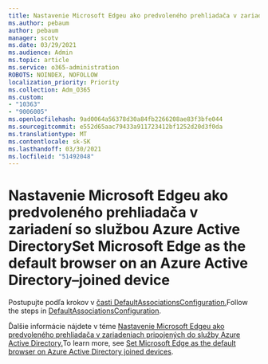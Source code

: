 ```yaml
---
title: Nastavenie Microsoft Edgeu ako predvoleného prehliadača v zariadení so službou Azure Active Directory
ms.author: pebaum
author: pebaum
manager: scotv
ms.date: 03/29/2021
ms.audience: Admin
ms.topic: article
ms.service: o365-administration
ROBOTS: NOINDEX, NOFOLLOW
localization_priority: Priority
ms.collection: Adm_O365
ms.custom:
- "10363"
- "9006005"
ms.openlocfilehash: 9ad0064a56378d30a84fb2266208ae83f3bfe044
ms.sourcegitcommit: e552d65aac79433a911723412bf1252d20d3f0da
ms.translationtype: MT
ms.contentlocale: sk-SK
ms.lasthandoff: 03/30/2021
ms.locfileid: "51492048"
---
```

# <a name="set-microsoft-edge-as-the-default-browser-on-an-azure-active-directoryjoined-device"></a><span data-ttu-id="cb9ec-102">Nastavenie Microsoft Edgeu ako predvoleného prehliadača v zariadení so službou Azure Active Directory</span><span class="sxs-lookup"><span data-stu-id="cb9ec-102">Set Microsoft Edge as the default browser on an Azure Active Directory–joined device</span></span>

<span data-ttu-id="cb9ec-103">Postupujte podľa krokov v [časti DefaultAssociationsConfiguration.](https://go.microsoft.com/fwlink/?linkid=2132650)</span><span class="sxs-lookup"><span data-stu-id="cb9ec-103">Follow the steps in [DefaultAssociationsConfiguration](https://go.microsoft.com/fwlink/?linkid=2132650).</span></span>

<span data-ttu-id="cb9ec-104">Ďalšie informácie nájdete v téme [Nastavenie Microsoft Edgeu ako predvoleného prehliadača v zariadeniach pripojených do služby Azure Active Directory.](https://go.microsoft.com/fwlink/?linkid=2132440)</span><span class="sxs-lookup"><span data-stu-id="cb9ec-104">To learn more, see [Set Microsoft Edge as the default browser on Azure Active Directory joined devices](https://go.microsoft.com/fwlink/?linkid=2132440).</span></span>